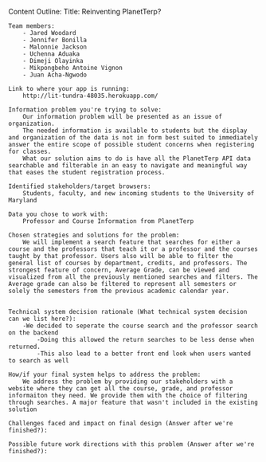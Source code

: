 
Content Outline:
    Title:
        Reinventing PlanetTerp? 

    Team members:
        - Jared Woodard
        - Jennifer Bonilla
        - Malonnie Jackson
        - Uchenna Aduaka
        - Dimeji Olayinka
        - Mikpongbeho Antoine Vignon
        - Juan Acha-Ngwodo

    Link to where your app is running:
        http://lit-tundra-48035.herokuapp.com/

    Information problem you're trying to solve:
        Our information problem will be presented as an issue of organization. 
        The needed information is available to students but the display and organization of the data is not in form best suited to immediately answer the entire scope of possible student concerns when registering for classes.
        What our solution aims to do is have all the PlanetTerp API data searchable and filterable in an easy to navigate and meaningful way that eases the student registration process.

    Identified stakeholders/target browsers:
        Students, faculty, and new incoming students to the University of Maryland

    Data you chose to work with:
        Professor and Course Information from PlanetTerp

    Chosen strategies and solutions for the problem:
        We will implement a search feature that searches for either a course and the professors that teach it or a professor and the courses taught by that professor. Users also will be able to filter the general list of courses by department, credits, and professors. The strongest feature of concern, Average Grade, can be viewed and visualized from all the previously mentioned searches and filters. The Average grade can also be filtered to represent all semesters or solely the semesters from the previous academic calendar year.


    Technical system decision rationale (What technical system decision can we list here?):
        -We decided to seperate the course search and the professor search on the backend
            -Doing this allowed the return searches to be less dense when returned.
            -This also lead to a better front end look when users wanted to search as well

    How/if your final system helps to address the problem:
        We address the problem by providing our stakeholders with a website where they can get all the course, grade, and professor informaiton they need. We provide them with the choice of filtering through searches. A major feature that wasn't included in the existing solution

    Challenges faced and impact on final design (Answer after we're finished?):

    Possible future work directions with this problem (Answer after we're finished?):
